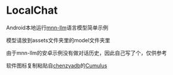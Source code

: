 # LocalChat
 Android本地运行[mnn-llm](https://github.com/wangzhaode/mnn-llm.git)语言模型简单示例

模型请放到assets文件夹里的model文件夹里

由于mnn-llm的安卓示例没有做对话历史，因此自己写了个，仅供参考

软件图标复制粘贴自[chenzyadb](https://github.com/chenzyadb)的[Cumulus](https://github.com/chenzyadb/Cumulus-APP.git)